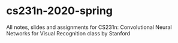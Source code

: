# cs231n-2020-spring
All notes, slides and assignments for CS231n: Convolutional Neural Networks for Visual Recognition class by Stanford
